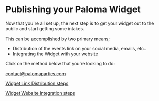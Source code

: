 # Publishing your Paloma Widget

Now that you're all set up, the next step is to get your widget out to the public and start getting some intakes.

This can be accomplished by two primary means;

- Distribution of the events link on your social media, emails, etc..
- Integrating the Widget with your website

Click on the method below that you're looking to do:

[contact@palomaparties.com](mailto:contact@palomaparties.com?subject=Question%20from%20Paloma%20Docs%20site)

[Widget Link Distribution steps](/widget-distribution.md)

[Widget Website Integration steps](/widget-web-installation.md)
